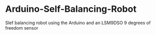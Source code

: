 # Arduino-Self-Balancing-Robot
 Slef balancing robot using the Arduino and an LSM9DSO 9 degrees of freedom sensor

